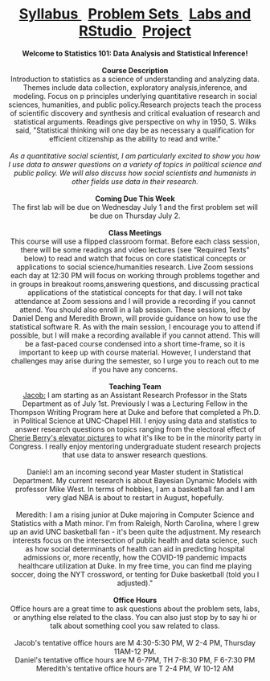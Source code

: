 <header>
  <h1> <a href="Syllabus.html"> Syllabus </a>&nbsp; <a href="ProblemSets.html"> Problem Sets </a> &nbsp; <a href="LabsRStudio.html">Labs and RStudio </a> &nbsp; <a href="Project.html"> Project</a> </h1>
  <nav>
 <header>
   <b>Welcome to Statistics 101: Data Analysis and Statistical Inference!</b>
   <br><br>
   <b> Course Description</b>
    <br> 
Introduction to statistics as a science of understanding and analyzing data. Themes include data collection, exploratory analysis,inference, and modeling. Focus on    p   principles underlying quantitative research in social sciences, humanities, and public policy.Research projects teach the process of scientific discovery and synthesis and critical evaluation of research and statistical arguments. Readings give perspective on why in 1950, S. Wilks said, "Statistical thinking will one day be as necessary a        qualification  for efficient citizenship as the ability to read and write." 
  <br><br>
  <i>As a quantitative social scientist, I am particularly excited to show you how I use data to answer questions on a variety of topics in political science and public policy. We will also discuss how social scientists and humanists in other fields use data in their research.</i>
   <br><br>
   <b> Coming Due This Week</b> <br>
The first lab will be due on Wednesday July 1 and the first problem set will be due on Thursday July 2.
<br><br>
   <b> Class Meetings </b><br>
   This course will use a flipped classroom format. Before each class session, there will be some readings and video lectures (see “Required Texts” below) to read and watch that focus on core statistical concepts or applications to social science/humanities research. Live Zoom sessions each day at 12:30 PM will focus on working through problems together and in groups in breakout rooms,answering questions, and discussing practical applications of the statistical concepts for that day. I will not take attendance at    Zoom sessions and I will provide a recording if you cannot attend. You should also enroll in a lab session. These sessions, led by Daniel Deng and Meredith Brown, will provide guidance on how to use the statistical software R. As with the main session, I encourage you to attend if possible,   but I will make a recording available if you cannot attend. This will be a fast-paced course condensed into a short time-frame, so it   is important to keep up with course material. However, I understand that challenges may arise during the semester, so I urge you to reach out to me if you have any concerns.
   <br><br>
   <b> Teaching Team</b>
   <br>
   <a href="https://jacobfhsmith.github.io/mypage/">Jacob:</a> I am starting as an Assistant Research Professor in the Stats Department as of July 1st. Previously I was a Lecturing Fellow in the Thompson Writing Program here at Duke and before that completed a Ph.D. in Political Science at UNC-Chapel Hill. I enjoy using data and statistics to answer research questions on topics ranging from the electoral effect of <a href="https://libkey.io/libraries/229/articles/56283884/full-text-file?utm_source=api_871">Cherie Berry's elevator pictures</a> to what it's like to be in the minority party in Congress. I really enjoy mentoring undergraduate student research projects that use data to answer research questions.
   <br><br>
   Daniel:I am an incoming second year Master student in Statistical Department. My current research is about Bayesian Dynamic Models with professor Mike West. In terms of     hobbies, I am a basketball fan and I am very glad NBA is about to restart in August, hopefully.
   <br> <br>
   Meredith: I am a rising junior at Duke majoring in Computer Science and Statistics with a Math minor. I'm from Raleigh, North Carolina, where I grew up an avid UNC basketball fan - it's been quite the adjustment. My research interests focus on the intersection of public health and data science, such as how social determinants of health can aid in predicting hospital admissions or, more recently, how the COVID-19 pandemic impacts healthcare utilization at Duke. In my free time, you can find me playing soccer, doing the NYT crossword, or tenting for Duke basketball (told you I adjusted)." <br><br>
   <b>Office Hours</b> <br>
   Office hours are a great time to ask questions about the problem sets, labs, or anything else related to the class. You can also just stop by to say hi or talk about something cool you saw related to class. 
   <br><br>
   Jacob's tentative office hours are M 4:30-5:30 PM, W 2-4 PM, Thursday 11AM-12 PM. <br>
   Daniel's tentative office hours are M 6-7PM, TH 7-8:30 PM, F 6-7:30 PM <br>
   Meredith's tentative office hours are T 2-4 PM, W 10-12 AM
   
